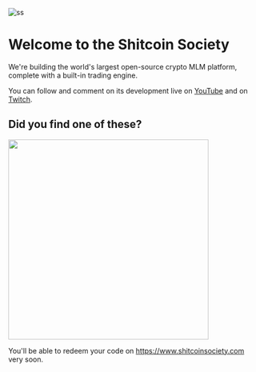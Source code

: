 ![ss](https://github.com/user-attachments/assets/f7c9919f-efd3-412f-a988-ed53d4e2b1b4)

# Welcome to the Shitcoin Society

We're building the world's largest open-source crypto MLM platform, complete with a built-in trading engine.

You can follow and comment on its development live on [YouTube](https://www.youtube.com/@BuhrmiProggt/streams) and on [Twitch](http://twitch.tv/@buhrmiproggt).

## Did you find one of these?

<img src="https://github.com/user-attachments/assets/2d148a06-cecb-4bb8-9fcf-984036535ba1" width="400">

You'll be able to redeem your code on https://www.shitcoinsociety.com very soon.
